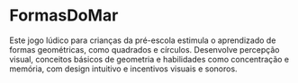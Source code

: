 # FormasDoMar
Este jogo lúdico para crianças da pré-escola estimula o aprendizado de formas geométricas, como quadrados e círculos. Desenvolve percepção visual, conceitos básicos de geometria e habilidades como concentração e memória, com design intuitivo e incentivos visuais e sonoros.
